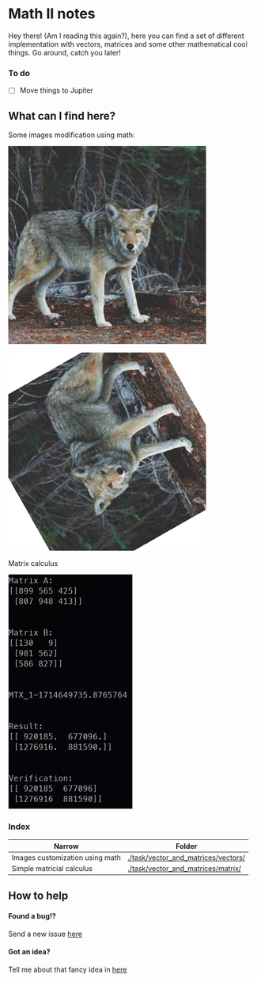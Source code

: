 # Math II notes

Hey there! (Am I reading this again?), here you can find a set of different implementation with vectors, matrices and
some other mathematical cool things. Go around, catch you later!

### To do
- [ ] Move things to Jupiter 

## What can I find here?

Some images modification using math:

![Default image](./.examples/exa.jpg "Default")

![Converted image](./.examples/exa_conversion.png "After conversion")

Matrix calculus

![Simple matrix](./.examples/calculus.png "Simple matrix calculus")

### Index

| Narrow                          | Folder                                                                     |
| ------------------------------- | -------------------------------------------------------------------------- |
| Images customization using math | [./task/vector_and_matrices/vectors/](./task/vector_and_matrices/vectors/) |
| Simple matricial calculus       | [./task/vector_and_matrices/matrix/ ](./task/vector_and_matrices/matrix/)  |

## How to help

#### Found a bug!?

Send a new issue [here](https://github.com/AndresMpa/math_II/issues/new?assignees=AndresMpa&labels=bug&projects=&template=community-bug-report.md&title=%5BBUG%5D)

#### Got an idea?

Tell me about that fancy idea in [here](https://github.com/AndresMpa/math_II/issues/new?assignees=AndresMpa&labels=enhancement&projects=&template=feature_request.md&title=%5BFEATURE%5D)
